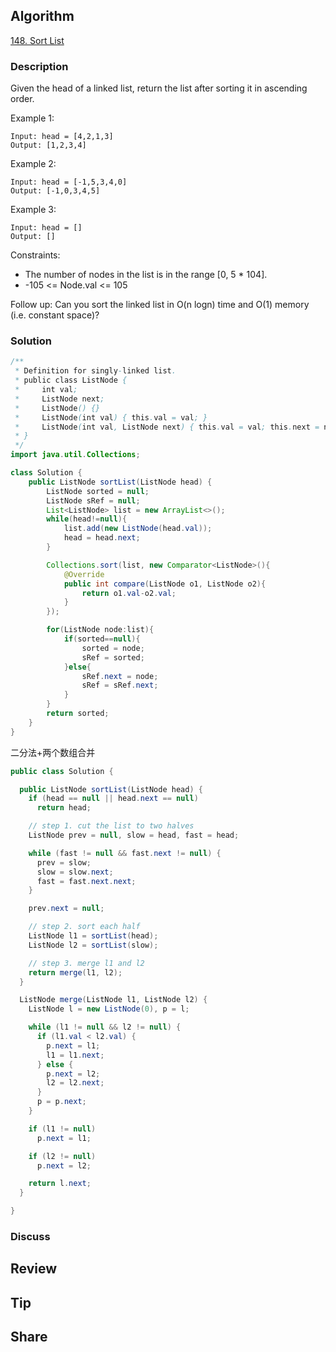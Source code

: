 ## Algorithm

[148. Sort List](https://leetcode.com/problems/sort-list/)

### Description

Given the head of a linked list, return the list after sorting it in ascending order.


Example 1:

```
Input: head = [4,2,1,3]
Output: [1,2,3,4]
```

Example 2:

```
Input: head = [-1,5,3,4,0]
Output: [-1,0,3,4,5]
```

Example 3:

```
Input: head = []
Output: []
```

Constraints:

- The number of nodes in the list is in the range [0, 5 * 104].
- -105 <= Node.val <= 105

Follow up: Can you sort the linked list in O(n logn) time and O(1) memory (i.e. constant space)?

### Solution

```java
/**
 * Definition for singly-linked list.
 * public class ListNode {
 *     int val;
 *     ListNode next;
 *     ListNode() {}
 *     ListNode(int val) { this.val = val; }
 *     ListNode(int val, ListNode next) { this.val = val; this.next = next; }
 * }
 */
import java.util.Collections;

class Solution {
    public ListNode sortList(ListNode head) {
        ListNode sorted = null;
        ListNode sRef = null;
        List<ListNode> list = new ArrayList<>();
        while(head!=null){
            list.add(new ListNode(head.val));
            head = head.next;
        }

        Collections.sort(list, new Comparator<ListNode>(){
            @Override
            public int compare(ListNode o1, ListNode o2){
                return o1.val-o2.val;
            }
        });

        for(ListNode node:list){
            if(sorted==null){
                sorted = node;
                sRef = sorted;
            }else{
                sRef.next = node;
                sRef = sRef.next;
            }
        }
        return sorted;
    }
}
```

二分法+两个数组合并

```Java
public class Solution {

  public ListNode sortList(ListNode head) {
    if (head == null || head.next == null)
      return head;

    // step 1. cut the list to two halves
    ListNode prev = null, slow = head, fast = head;

    while (fast != null && fast.next != null) {
      prev = slow;
      slow = slow.next;
      fast = fast.next.next;
    }

    prev.next = null;

    // step 2. sort each half
    ListNode l1 = sortList(head);
    ListNode l2 = sortList(slow);

    // step 3. merge l1 and l2
    return merge(l1, l2);
  }

  ListNode merge(ListNode l1, ListNode l2) {
    ListNode l = new ListNode(0), p = l;

    while (l1 != null && l2 != null) {
      if (l1.val < l2.val) {
        p.next = l1;
        l1 = l1.next;
      } else {
        p.next = l2;
        l2 = l2.next;
      }
      p = p.next;
    }

    if (l1 != null)
      p.next = l1;

    if (l2 != null)
      p.next = l2;

    return l.next;
  }

}
```

### Discuss

## Review


## Tip


## Share
